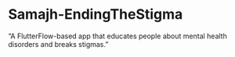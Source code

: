 # Samajh-EndingTheStigma
“A FlutterFlow-based app that educates people about mental health disorders and breaks stigmas.”

